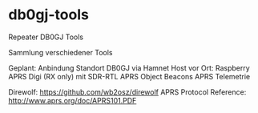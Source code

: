 # db0gj-tools
Repeater DB0GJ Tools

Sammlung verschiedener Tools

Geplant:
Anbindung Standort DB0GJ via Hamnet
Host vor Ort: Raspberry
APRS Digi (RX only) mit SDR-RTL
APRS Object Beacons
APRS Telemetrie

Direwolf: https://github.com/wb2osz/direwolf
APRS Protocol Reference: http://www.aprs.org/doc/APRS101.PDF
